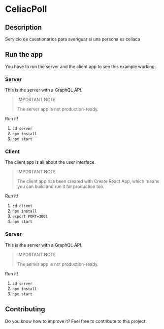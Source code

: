 # CeliacPoll

## Description

Servicio de cuestionarios para averiguar si una persona es celíaca

## Run the app

You have to run the server and the client app to see this example working.

### Server

This is the server with a GraphQL API.

> IMPORTANT NOTE
>
> The server app is not production-ready.

Run it!

1. `cd server`
2. `npm install`
3. `npm start`

### Client

The client app is all about the user interface.

> IMPORTANT NOTE
>
> The client app has been created with Create React App, which means you can build and run it for production too.

Run it!

1. `cd client`
2. `npm install`
3. `export PORT=3001`
4. `npm start`

### Server

This is the server with a GraphQL API.

> IMPORTANT NOTE
>
> The server app is not production-ready.

Run it!

1. `cd server`
2. `npm install`
3. `npm start`

## Contributing

Do you know how to improve it? Feel free to contribute to this project.